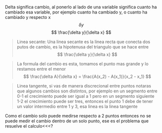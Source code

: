 Delta significa cambio, al ponerlo al lado de una variable significa cuanto ha cambiado esa variable, por ejemplo cuanto ha cambiado y, o cuanto ha cambiado y respecto x
$$ \delta y $$
$$ \frac{\delta y}{\delta x} $$
> Linea secante: Una linea secante es la linea recta que conecta dos putos de cambio, es la hipotenusa del triangulo que se hace entre $$ \frac{\delta y}{\delta x} $$

> La formula del cambio es esta, tomamos el punto mas grande y lo restamos entre el menor
> $$ \frac{\delta A}{\delta x} = \frac{A(x_2) - A(x_1)}{x_2 - x_1} $$

> Linea tangente, si vas de manera discrecional entre puntos notaras que algunos cambios son distintos, por ejemplo en un segmento entre 0-1 el crecimiento puede ser igual a 1 pero en un segmento siguiente 1-2 el crecimiento puede ser tres, entonces el punto 1 debe de tener un valor intermedio entre 1 y 3, esa linea es la linea tangente

Como el cambio solo puede medirse respecto a 2 puntos entonces no se puede medir el cambio dentro de un solo punto, ese es el problema que resuelve el calculo<<<?
